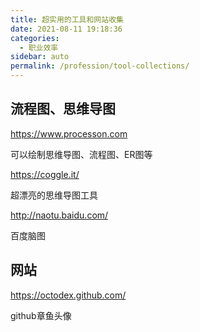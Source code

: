 ```yaml
---
title: 超实用的工具和网站收集
date: 2021-08-11 19:18:36
categories: 
  - 职业效率
sidebar: auto
permalink: /profession/tool-collections/
---
```


## 流程图、思维导图 ##

https://www.processon.com

可以绘制思维导图、流程图、ER图等

https://coggle.it/

超漂亮的思维导图工具

http://naotu.baidu.com/

百度脑图


## 网站 ##

https://octodex.github.com/

github章鱼头像
